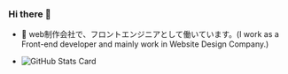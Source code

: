 ### Hi there 👋


- 🔭 web制作会社で、フロントエンジニアとして働いています。(I work as a Front-end developer and mainly work in Website Design Company.)

- ![GitHub Stats Card](https://github-readme-stats.vercel.app/api?username=code-polaris044)


